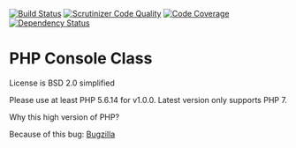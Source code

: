 [![Build Status](https://scrutinizer-ci.com/g/maikgreubel/caribu-console/badges/build.png?b=master)](https://scrutinizer-ci.com/g/maikgreubel/caribu-console/build-status/master)
[![Scrutinizer Code Quality](https://scrutinizer-ci.com/g/maikgreubel/caribu-console/badges/quality-score.png?b=master)](https://scrutinizer-ci.com/g/maikgreubel/caribu-console/?branch=master)
[![Code Coverage](https://scrutinizer-ci.com/g/maikgreubel/caribu-console/badges/coverage.png?b=master)](https://scrutinizer-ci.com/g/maikgreubel/caribu-console/?branch=master)
[![Dependency Status](https://www.versioneye.com/user/projects/561155a1a19334001e000026/badge.svg?style=flat)](https://www.versioneye.com/user/projects/561155a1a19334001e000026)

PHP Console Class
==

License is BSD 2.0 simplified

Please use at least PHP 5.6.14 for v1.0.0. Latest version only supports PHP 7.

Why this high version of PHP?

Because of this bug: [Bugzilla](https://bugs.php.net/bug.php?id=69900)